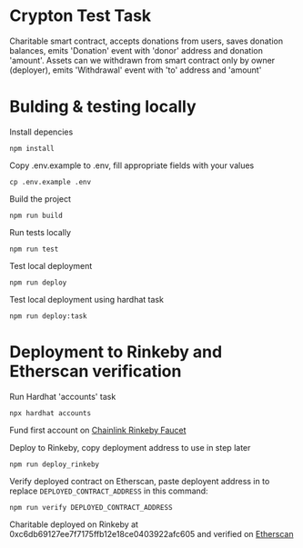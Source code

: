 # Crypton Test Task

Charitable smart contract, accepts donations from users, saves donation balances, emits 'Donation' event with 'donor' address and donation 'amount'.
Assets can we withdrawn from smart contract only by owner (deployer), emits 'Withdrawal' event with 'to' address and 'amount'

# Bulding & testing locally

Install depencies
```shell
npm install
```
Copy .env.example to .env, fill appropriate fields with your values
```shell
cp .env.example .env
```
Build the project
```shell
npm run build
```
Run tests locally
```shell
npm run test
```
Test local deployment
```shell
npm run deploy
```
Test local deployment using hardhat task
```shell
npm run deploy:task
```
# Deployment to Rinkeby and Etherscan verification

Run Hardhat 'accounts' task
```shell
npx hardhat accounts
```

Fund first account on [Chainlink Rinkeby Faucet](https://faucets.chain.link/rinkeby)

Deploy to Rinkeby, copy deployment address to use in step later
```shell
npm run deploy_rinkeby
```

Verify deployed contract on Etherscan, paste deployent address in to replace `DEPLOYED_CONTRACT_ADDRESS` in this command:
```shell
npm run verify DEPLOYED_CONTRACT_ADDRESS
```

Charitable deployed on Rinkeby at 0xc6db69127ee7f7175ffb12e18ce0403922afc605 and verified on [Etherscan](https://rinkeby.etherscan.io/address/0xc6db69127ee7f7175ffb12e18ce0403922afc605#code)